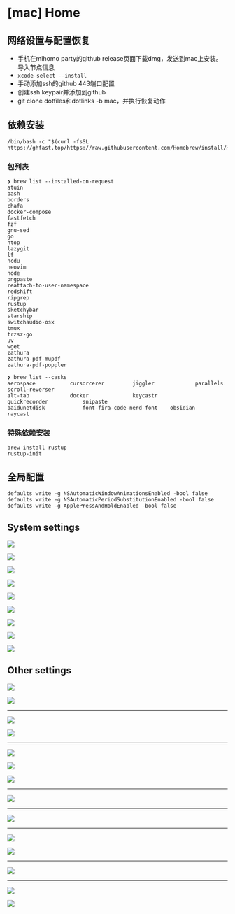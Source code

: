 # [mac] Home

## 网络设置与配置恢复

- 手机在mihomo party的github release页面下载dmg，发送到mac上安装。导入节点信息
- `xcode-select --install`
- 手动添加ssh的github 443端口配置
- 创建ssh keypair并添加到github
- git clone dotfiles和dotlinks -b mac，并执行恢复动作

## 依赖安装

```
/bin/bash -c "$(curl -fsSL https://ghfast.top/https://raw.githubusercontent.com/Homebrew/install/HEAD/install.sh)"
```

### 包列表

```text
❯ brew list --installed-on-request
atuin
bash
borders
chafa
docker-compose
fastfetch
fzf
gnu-sed
go
htop
lazygit
lf
ncdu
neovim
node
pngpaste
reattach-to-user-namespace
redshift
ripgrep
rustup
sketchybar
starship
switchaudio-osx
tmux
trzsz-go
uv
wget
zathura
zathura-pdf-mupdf
zathura-pdf-poppler
```

```text
❯ brew list --casks
aerospace			cursorcerer			jiggler				parallels			scroll-reverser
alt-tab				docker				keycastr			quickrecorder			snipaste
baidunetdisk			font-fira-code-nerd-font	obsidian			raycast
```

### 特殊依赖安装

```
brew install rustup
rustup-init
```

## 全局配置

```
defaults write -g NSAutomaticWindowAnimationsEnabled -bool false
defaults write -g NSAutomaticPeriodSubstitutionEnabled -bool false
defaults write -g ApplePressAndHoldEnabled -bool false
```

## System settings

![](assets/[mac]-Home/2025-07-09-09-07-43.png)

![](assets/[mac]-Home/2025-07-09-13-49-23.png)

![](assets/[mac]-Home/2025-07-09-13-50-14.png)

![](assets/[mac]-Home/2025-07-09-13-51-02.png)

![](assets/[mac]-Home/2025-07-09-13-52-18.png)

![](assets/[mac]-Home/2025-07-09-13-52-53.png)

![](assets/[mac]-Home/2025-07-09-13-53-44.png)

![](assets/[mac]-Home/2025-07-09-13-54-24.png)

![](assets/[mac]-Home/2025-07-09-13-55-08.png)

## Other settings

![](assets/[mac]-Home/2025-07-09-22-51-58.png)

![](assets/[mac]-Home/2025-07-09-22-53-49.png)

---

![](assets/[mac]-Home/2025-07-09-22-55-03.png)

![](assets/[mac]-Home/2025-07-09-22-56-24.png)

---

![](assets/[mac]-Home/2025-07-09-22-57-44.png)

![](assets/[mac]-Home/2025-07-09-22-58-51.png)

![](assets/[mac]-Home/2025-07-09-23-00-03.png)

---

![](assets/[mac]-Home/2025-07-09-23-01-21.png)

---

![](assets/[mac]-Home/2025-07-09-23-02-26.png)

---

![](assets/[mac]-Home/2025-07-09-23-03-22.png)

![](assets/[mac]-Home/2025-07-09-23-04-07.png)

---

![](assets/[mac]-Home/2025-07-09-23-05-39.png)

---

![](assets/[mac]-Home/2025-07-09-23-06-37.png)

![](assets/[mac]-Home/2025-07-09-23-07-27.png)
